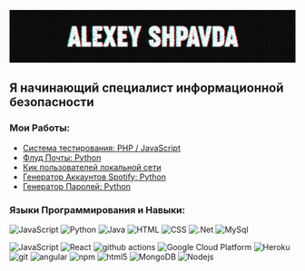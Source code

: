 [![Header](https://github.com/AlexeyShpavda/alexeyshpavda/blob/master/assets/header.png)](https://github.com/KaliSecurityMax)

## Я начинающий специалист информационной безопасности

### Мои Работы:
<!-- GITHUB:START -->
- [Система тестирования: PHP / JavaScript](https://github.com/KaliSecurityMax/ExamenSystem)
- [Флуд Почты: Python](https://github.com/KaliSecurityMax/EmailFlood)
- [Кик пользователей локальной сети](https://github.com/KaliSecurityMax/WI-FI-KickUsers)
- [Генератор Аккаунтов Spotify: Python](https://github.com/KaliSecurityMax/Spotify-Generator-Account)
- [Генератор Паролей: Python](https://www.youtube.com/watch?v=_k9Xu61XlVE)
<!-- YOUTUBE:END -->

### Языки Программирования и Навыки:
![JavaScript](https://img.shields.io/badge/-JavaScript-090909?style=for-the-badge&logo=JavaScript&logoColor=E9D54D)
![Python](https://img.shields.io/badge/-Python-090909?style=for-the-badge&logo=Python&logoColor=00648B)
![Java](https://img.shields.io/badge/-Java-090909?style=for-the-badge&logo=Java&logoColor=ffc000)
![HTML](https://camo.githubusercontent.com/0c3a16a22ae058cfe38a06dc9ea16404cf006409262f547c9ccfa3ec8b30f71e/68747470733a2f2f696d672e736869656c64732e696f2f62616467652f2d48544d4c352d4533344632363f7374796c653d666c61742d737175617265266c6f676f3d68746d6c35266c6f676f436f6c6f723d7768697465)
![CSS](https://img.shields.io/badge/-css-090909?style=for-the-badge&logo=css&logoColor=ffffff)
![.Net](https://img.shields.io/badge/-Framework-090909?style=for-the-badge&logo=.net&logoColor=E5D3FF)
![MySql](https://img.shields.io/badge/-Sql-090909?style=for-the-badge&logo=mysql&logoColor=00648B)

<p>
  <img alt="JavaScript" src="https://img.shields.io/badge/-JavaScript-45b8d8??style=flat-square&logo=JavaScript&logoColor=E9D54D" />
  <img alt="React" src="https://img.shields.io/badge/-React-45b8d8?style=flat-square&logo=react&logoColor=white" />
  <img alt="github actions" src="https://img.shields.io/badge/-Github_Actions-2088FF?style=flat-square&logo=github-actions&logoColor=white" />
  <img alt="Google Cloud Platform" src="https://img.shields.io/badge/-Google_Cloud_Platform-1a73e8?style=flat-square&logo=google-cloud&logoColor=white" />
  <img alt="Heroku" src="https://img.shields.io/badge/-Heroku-430098?style=flat-square&logo=heroku&logoColor=white" />
  <img alt="git" src="https://img.shields.io/badge/-Git-F05032?style=flat-square&logo=git&logoColor=white" />
  <img alt="angular" src="https://img.shields.io/badge/-Angular-DD0031?style=flat-square&logo=angular&logoColor=white" />
  <img alt="npm" src="https://img.shields.io/badge/-NPM-CB3837?style=flat-square&logo=npm&logoColor=white" />
  <img alt="html5" src="https://img.shields.io/badge/-HTML5-E34F26?style=flat-square&logo=html5&logoColor=white" />
  <img alt="MongoDB" src="https://img.shields.io/badge/-MongoDB-13aa52?style=flat-square&logo=mongodb&logoColor=white" />
  <img alt="Nodejs" src="https://img.shields.io/badge/-Nodejs-43853d?style=flat-square&logo=Node.js&logoColor=white" />
</p>
